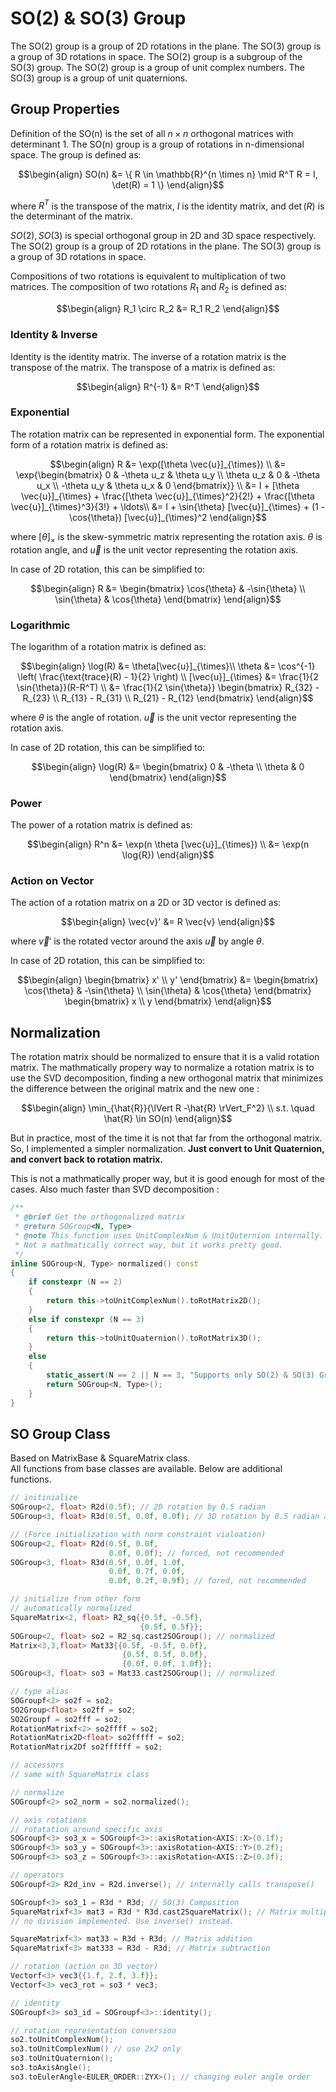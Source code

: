 # SO(2) & SO(3) Group

The SO(2) group is a group of 2D rotations in the plane. The SO(3) group is a group of 3D rotations in space. The SO(2) group is a subgroup of the SO(3) group. The SO(2) group is a group of unit complex numbers. The SO(3) group is a group of unit quaternions.

## Group Properties

Definition of the SO(n) is the set of all $n \times n$ orthogonal matrices with determinant 1. The SO(n) group is a group of rotations in n-dimensional space. The group is defined as:

$$\begin{align}
SO(n) &= \{ R \in \mathbb{R}^{n \times n} \mid R^T R = I, \det(R) = 1 \}
\end{align}$$

where $R^T$ is the transpose of the matrix, $I$ is the identity matrix, and $\det(R)$ is the determinant of the matrix.

$SO(2), SO(3)$ is special orthogonal group in 2D and 3D space respectively. The SO(2) group is a group of 2D rotations in the plane. The SO(3) group is a group of 3D rotations in space.

Compositions of two rotations is equivalent to multiplication of two matrices. The composition of two rotations $R_1$ and $R_2$ is defined as:

$$\begin{align}
R_1 \circ R_2 &= R_1 R_2
\end{align}$$

### Identity & Inverse

Identity is the identity matrix. The inverse of a rotation matrix is the transpose of the matrix. The transpose of a matrix is defined as:

$$\begin{align}
R^{-1} &= R^T
\end{align}$$

### Exponential

The rotation matrix can be represented in exponential form. The exponential form of a rotation matrix is defined as:

$$\begin{align}
R &= \exp([\theta \vec{u}]_{\times}) \\
&= \exp{\begin{bmatrix} 0 & -\theta u_z & \theta u_y \\ \theta u_z & 0 & -\theta u_x \\ -\theta u_y & \theta u_x & 0 \end{bmatrix}} \\
&= I + [\theta \vec{u}]_{\times} + \frac{[\theta \vec{u}]_{\times}^2}{2!} + \frac{[\theta \vec{u}]_{\times}^3}{3!} + \ldots\\
&= I + \sin{\theta} [\vec{u}]_{\times} + (1 - \cos{\theta}) [\vec{u}]_{\times}^2
\end{align}$$

where $[\theta]_{\times}$ is the skew-symmetric matrix representing the rotation axis. $\theta$ is rotation angle, and $\vec{u}$ is the unit vector representing the rotation axis.

In case of 2D rotation, this can be simplified to:

$$\begin{align}
R &= \begin{bmatrix} \cos{\theta} & -\sin{\theta} \\ \sin{\theta} & \cos{\theta} \end{bmatrix}
\end{align}$$

### Logarithmic

The logarithm of a rotation matrix is defined as:

$$\begin{align}
\log(R) &= \theta[\vec{u}]_{\times}\\
\theta &= \cos^{-1} \left( \frac{\text{trace}(R) - 1}{2} \right) \\
[\vec{u}]_{\times} &= \frac{1}{2 \sin{\theta}}(R-R^T) \\
&= \frac{1}{2 \sin{\theta}} \begin{bmatrix} R_{32} - R_{23} \\ R_{13} - R_{31} \\ R_{21} - R_{12} \end{bmatrix}
\end{align}$$

where $\theta$ is the angle of rotation. $\vec{u}$ is the unit vector representing the rotation axis.

In case of 2D rotation, this can be simplified to:

$$\begin{align}
\log(R) &= \begin{bmatrix} 0 & -\theta \\ \theta & 0 \end{bmatrix}
\end{align}$$

### Power

The power of a rotation matrix is defined as:

$$\begin{align}
R^n &= \exp(n \theta [\vec{u}]_{\times}) \\
&= \exp(n \log{R})
\end{align}$$

### Action on Vector

The action of a rotation matrix on a 2D or 3D vector is defined as:

$$\begin{align}
\vec{v}' &= R \vec{v}
\end{align}$$

where $\vec{v}'$ is the rotated vector around the axis $\vec{u}$ by angle $\theta$.

In case of 2D rotation, this can be simplified to:

$$\begin{align}
\begin{bmatrix} x' \\ y' \end{bmatrix} &= \begin{bmatrix} \cos{\theta} & -\sin{\theta} \\ \sin{\theta} & \cos{\theta} \end{bmatrix} \begin{bmatrix} x \\ y \end{bmatrix}
\end{align}$$

## Normalization

The rotation matrix should be normalized to ensure that it is a valid rotation matrix. The mathmatically propery way to normalize a rotation matrix is to use the SVD decomposition, finding a new orthogonal matrix that minimizes the difference between the original matrix and the new one :

$$\begin{align}
\min_{\hat{R}}{\lVert R -\hat{R} \rVert_F^2} \\
s.t. \quad \hat{R} \in SO(n)
\end{align}$$

But in practice, most of the time it is not that far from the orthogonal matrix. So, I implemented a simpler normalization. **Just convert to Unit Quaternion, and convert back to rotation matrix.**

This is not a mathmatically proper way, but it is good enough for most of the cases. Also much faster than SVD decomposition :

```cpp
/**
 * @brief Get the orthogonalized matrix
 * @return SOGroup<N, Type>
 * @note This function uses UnitComplexNum & UnitQuternion internally.
 * Not a mathmatically correct way, but it works pretty good.
 */
inline SOGroup<N, Type> normalized() const
{
    if constexpr (N == 2)
    {
        return this->toUnitComplexNum().toRotMatrix2D();
    }
    else if constexpr (N == 3)
    {
        return this->toUnitQuaternion().toRotMatrix3D();
    }
    else
    {
        static_assert(N == 2 || N == 3, "Supports only SO(2) & SO(3) Groups");
        return SOGroup<N, Type>();
    }
}
```

## SO Group Class

Based on MatrixBase & SquareMatrix class.  
All functions from base classes are available. Below are additional functions.

```cpp
// initinialize
SOGroup<2, float> R2d(0.5f); // 2D rotation by 0.5 radian
SOGroup<3, float> R3d(0.5f, 0.0f, 0.0f); // 3D rotation by 0.5 radian around x-axis

// (Force initialization with norm constraint vialoation)
SOGroup<2, float> R2d(0.5f, 0.0f,
                      0.0f, 0.0f); // forced, not recommended
SOGroup<3, float> R3d(0.5f, 0.0f, 1.0f,
                      0.0f, 0.7f, 0.0f,
                      0.0f, 0.2f, 0.9f); // fored, not recommended

// initialize from other form
// automatically normalized
SquareMatrix<2, float> R2_sq{{0.5f, -0.5f},
                             {0.5f, 0.5f}};
SOGroup<2, float> so2 = R2_sq.cast2SOGroup(); // normalized
Matrix<3,3,float> Mat33{{0.5f, -0.5f, 0.0f},
                         {0.5f, 0.5f, 0.0f},
                         {0.0f, 0.0f, 1.0f}};
SOGroup<3, float> so3 = Mat33.cast2SOGroup(); // normalized

// type alias
SOGroupf<2> so2f = so2;
SO2Group<float> so2ff = so2;
SO2Groupf = so2fff = so2;
RotationMatrixf<2> so2ffff = so2;
RotationMatrix2D<float> so2fffff = so2;
RotationMatrix2Df so2ffffff = so2;

// accessors
// same with SquareMatrix class

// normalize
SOGroupf<2> so2_norm = so2.normalized();

// axis rotations
// rotatation around specific axis
SOGroupf<3> so3_x = SOGroupf<3>::axisRotation<AXIS::X>(0.1f);
SOGroupf<3> so3_y = SOGroupf<3>::axisRotation<AXIS::Y>(0.2f);
SOGroupf<3> so3_z = SOGroupf<3>::axisRotation<AXIS::Z>(0.3f);

// operators
SOGroupf<2> R2d_inv = R2d.inverse(); // internally calls transpose()

SOGroupf<3> so3_1 = R3d * R3d; // SO(3) Composition
SquareMatrixf<3> mat3 = R3d * R3d.cast2SquareMatrix(); // Matrix multiplication
// no division implemented. Use inverse() instead.

SquareMatrixf<3> mat33 = R3d + R3d; // Matrix addition
SquareMatrixf<3> mat333 = R3d - R3d; // Matrix subtraction

// rotation (action on 3D vector)
Vectorf<3> vec3{{1.f, 2.f, 3.f}};
Vectorf<3> vec3_rot = so3 * vec3;

// identity
SOGroupf<3> so3_id = SOGroupf<3>::identity();

// rotation representation conversion
so2.toUnitComplexNum();
so3.toUnitComplexNum() // use 2x2 only
so3.toUnitQuaternion();
so3.toAxisAngle();
so3.toEulerAngle<EULER_ORDER::ZYX>(); // changing euler angle order

```
